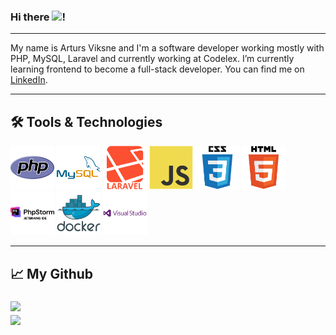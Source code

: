 ### Hi there <img src="https://raw.githubusercontent.com/MartinHeinz/MartinHeinz/master/wave.gif" width="30">!

---

My name is Arturs Viksne and I'm a software developer working mostly with PHP, MySQL, Laravel and currently working at Codelex.
I’m currently learning frontend to become a full-stack developer.
You can find me on [LinkedIn](https://www.linkedin.com/in/arturs-viksne/).

---

## 🛠 Tools & Technologies

<img src="https://github.com/devicons/devicon/blob/master/icons/php/php-original.svg" alt="PHP logo" width="70" height="70"> <img src="https://github.com/devicons/devicon/blob/master/icons/mysql/mysql-original-wordmark.svg" alt="MySQL logo" width="70" height="70"> <img src="https://github.com/devicons/devicon/blob/master/icons/laravel/laravel-plain-wordmark.svg" alt="Laravel logo" width="70" height="70"> <img src="https://github.com/devicons/devicon/blob/master/icons/javascript/javascript-original.svg" alt="JS logo" width="70" height="70"> <img src="https://github.com/devicons/devicon/blob/master/icons/css3/css3-original-wordmark.svg" alt="CSS logo" width="70" height="70"> <img src="https://github.com/devicons/devicon/blob/master/icons/html5/html5-original-wordmark.svg" alt="HTML logo" width="70" height="70"> <img src="https://github.com/devicons/devicon/blob/master/icons/phpstorm/phpstorm-original-wordmark.svg" alt="phpStorm logo" width="70" height="70"> <img src="https://github.com/devicons/devicon/blob/master/icons/docker/docker-original-wordmark.svg" alt="docker logo" width="70" height="70"> <img src="https://github.com/devicons/devicon/blob/master/icons/visualstudio/visualstudio-plain-wordmark.svg" alt="vstudio logo" width="70" height="70">

---

## &#x1f4c8; My Github

<a href="https://github.com/artviks">
  <img align="middle" src="https://github-readme-stats.vercel.app/api?username=artviks&theme=dark" />
</a>
<br>
<a href="https://github.com/artviks">
  <img align="middle" src="https://github-readme-stats.vercel.app/api/top-langs/?username=artviks&theme=dark" />
</a>


<!--
**artviks/artviks** is a ✨ _special_ ✨ repository because its `README.md` (this file) appears on your GitHub profile.

Here are some ideas to get you started:

- 🔭 I’m currently working on ...
- 🌱 I’m currently learning ...
- 👯 I’m looking to collaborate on ...
- 🤔 I’m looking for help with ...
- 💬 Ask me about ...
- 📫 How to reach me: ...
- 😄 Pronouns: ...
- ⚡ Fun fact: ...
-->
